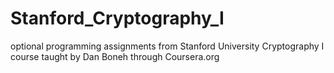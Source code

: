 # Stanford_Cryptography_I
optional programming assignments from Stanford University Cryptography I course taught by Dan Boneh through Coursera.org
